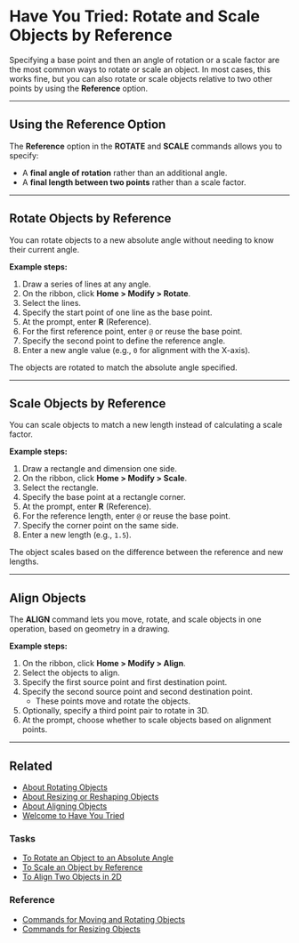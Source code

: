 # Have You Tried: Rotate and Scale Objects by Reference

Specifying a base point and then an angle of rotation or a scale factor are the most common ways to rotate or scale an object. In most cases, this works fine, but you can also rotate or scale objects relative to two other points by using the **Reference** option.

---

## Using the Reference Option
The **Reference** option in the **ROTATE** and **SCALE** commands allows you to specify:  
- A **final angle of rotation** rather than an additional angle.  
- A **final length between two points** rather than a scale factor.  

---

## Rotate Objects by Reference
You can rotate objects to a new absolute angle without needing to know their current angle.  

**Example steps:**  
1. Draw a series of lines at any angle.  
2. On the ribbon, click **Home > Modify > Rotate**.  
3. Select the lines.  
4. Specify the start point of one line as the base point.  
5. At the prompt, enter **R** (Reference).  
6. For the first reference point, enter `@` or reuse the base point.  
7. Specify the second point to define the reference angle.  
8. Enter a new angle value (e.g., `0` for alignment with the X-axis).  

The objects are rotated to match the absolute angle specified.  

---

## Scale Objects by Reference
You can scale objects to match a new length instead of calculating a scale factor.  

**Example steps:**  
1. Draw a rectangle and dimension one side.  
2. On the ribbon, click **Home > Modify > Scale**.  
3. Select the rectangle.  
4. Specify the base point at a rectangle corner.  
5. At the prompt, enter **R** (Reference).  
6. For the reference length, enter `@` or reuse the base point.  
7. Specify the corner point on the same side.  
8. Enter a new length (e.g., `1.5`).  

The object scales based on the difference between the reference and new lengths.  

---

## Align Objects
The **ALIGN** command lets you move, rotate, and scale objects in one operation, based on geometry in a drawing.  

**Example steps:**  
1. On the ribbon, click **Home > Modify > Align**.  
2. Select the objects to align.  
3. Specify the first source point and first destination point.  
4. Specify the second source point and second destination point.  
   - These points move and rotate the objects.  
5. Optionally, specify a third point pair to rotate in 3D.  
6. At the prompt, choose whether to scale objects based on alignment points.  

---

## Related
- [About Rotating Objects](../concepts/about-rotating-objects.md)  
- [About Resizing or Reshaping Objects](../concepts/about-resizing-or-reshaping-objects.md)  
- [About Aligning Objects](../concepts/about-aligning-objects.md)  
- [Welcome to Have You Tried](../concepts/welcome-to-have-you-tried.md)  

### Tasks
- [To Rotate an Object to an Absolute Angle](../tasks/to-rotate-an-object-to-an-absolute-angle.md)  
- [To Scale an Object by Reference](../tasks/to-scale-an-object-by-reference.md)  
- [To Align Two Objects in 2D](../tasks/to-align-two-objects-in-2d.md)  

### Reference
- [Commands for Moving and Rotating Objects](../reference/commands-for-moving-and-rotating-objects.md)  
- [Commands for Resizing Objects](../reference/commands-for-resizing-objects.md)

